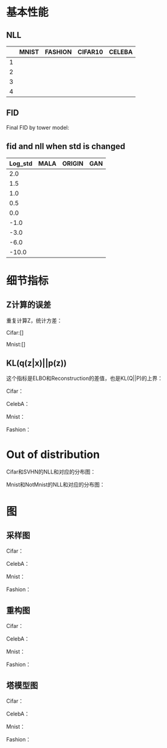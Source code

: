 # 基本性能



## NLL

|      | MNIST | FASHION | CIFAR10 | CELEBA |
| ---- | :---: | ------- | ------- | ------ |
| 1    |       |         |         |        |
| 2    |       |         |         |        |
| 3    |       |         |         |        |
| 4    |       |         |         |        |

## FID

Final FID by tower model:





## fid and nll when std is changed

| Log_std |  MALA  |  ORIGIN | GAN  |
| ------- | ---- | ---- | ------ |
| 2.0     |      |      |        |
| 1.5     |      |      |        |
| 1.0     |      |      |        |
| 0.5     |      |      |        |
| 0.0     |      |      |        |
| -1.0    |      |      |        |
| -3.0    |      |      |        |
| -6.0    |      |      |        |
| -10.0   |      |      |        |



# 细节指标

## Z计算的误差

重复计算Z，统计方差：

Cifar:[]

Mnist:[]



## KL(q(z|x)||p(z))

这个指标是ELBO和Reconstruction的差值，也是KL(Q||P)的上界：

Cifar：

CelebA：

Mnist：

Fashion：



# Out of distribution

Cifar和SVHN的NLL和对应的分布图：



Mnist和NotMnist的NLL和对应的分布图：



# 图

## 采样图

Cifar：



CelebA：



Mnist：



Fashion：



## 重构图

Cifar：



CelebA：



Mnist：



Fashion：



## 塔模型图

Cifar：



CelebA：



Mnist：



Fashion：



